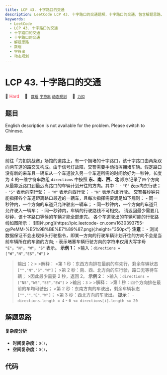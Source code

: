 ```yaml
---
title: LCP 43. 十字路口的交通
description: LeetCode LCP 43. 十字路口的交通题解，十字路口的交通，包含解题思路、复杂度分析以及完整的 JavaScript 代码实现。
keywords:
  - LeetCode
  - LCP 43. 十字路口的交通
  - 十字路口的交通
  - 十字路口的交通
  - 解题思路
  - 数组
  - 字符串
  - 动态规划
---
```


# LCP 43. 十字路口的交通

🔴 <font color=#ff334b>Hard</font>&emsp; 🔖&ensp; [`数组`](/tag/array.md) [`字符串`](/tag/string.md) [`动态规划`](/tag/dynamic-programming.md)&emsp; 🔗&ensp;[`力扣`](https://leetcode.cn/problems/Y1VbOX)

## 题目

English description is not available for the problem. Please switch to
Chinese.


## 题目大意

前往「力扣挑战赛」场馆的道路上，有一个拥堵的十字路口，该十字路口由两条双向两车道的路交叉构成。由于信号灯故障，交警需要手动指挥拥堵车辆。假定路口没有新的来车且一辆车从一个车道驶入另一个车道所需的时间恰好为一秒钟，长度为
4 的一维字符串数组 `directions` 中按照 **东、南、西、北** 顺序记录了四个方向从最靠近路口到最远离路口的车辆计划开往的方向。其中： \-
`"E"` 表示向东行驶； \- `"S"` 表示向南行驶； \- `"W"` 表示向西行驶； \- `"N"` 表示向北行驶。
交警每秒钟只能指挥各个车道距离路口最近的一辆车，且每次指挥需要满足如下规则： \- 同一秒钟内，一个方向的车道只允许驶出一辆车； \-
同一秒钟内，一个方向的车道只允许驶入一辆车； \- 同一秒钟内，车辆的行驶路线不可相交。 请返回最少需要几秒钟，该十字路口等候的车辆才能全部走完。
各个车道驶出的车辆可能的行驶路线如图所示： ![图片.png](https://pic.leetcode-
cn.com/1630393755-gyPeMM-%E5%9B%BE%E7%89%87.png){:height="350px"} **注意：** \-
测试数据保证不会出现掉头行驶指令，即某一方向的行驶车辆计划开往的方向不会是当前车辆所在的车道的方向; \- 表示堵塞车辆行驶方向的字符串仅用大写字母
`"E"`，`"N"`，`"W"`，`"S"` 表示。 **示例 1：** >输入：`directions = ["W","N","ES","W"]` >
>输出：`2` > >解释： >第 1 秒：东西方向排在最前的车先行，剩余车辆状态 `["","N","S","W"]`； >第 2
秒：南、西、北方向的车行驶，路口无等待车辆； >因此最少需要 2 秒，返回 2。 **示例 2：** >输入：`directions =
["NS","WE","SE","EW"]` > >输出：`3` > >解释： >第 1 秒：四个方向排在最前的车均可驶出； >第 2
秒：东南方向的车驶出，剩余车辆状态 `["","","E","W"]`； >第 3 秒：西北方向的车驶出。 **提示：** \-
`directions.length = 4` \- `0 <= directions[i].length <= 20`


## 解题思路

#### 复杂度分析

- **时间复杂度**：`O()`，
- **空间复杂度**：`O()`，

## 代码

```javascript

```